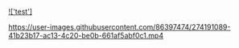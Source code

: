[!['test']](https://www.youtube.com/watch?v=FmMHymkMZjA)

https://user-images.githubusercontent.com/86397474/274191089-41b23b17-ac13-4c20-be0b-661af5abf0c1.mp4
